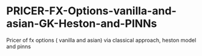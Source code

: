 # PRICER-FX-Options-vanilla-and-asian-GK-Heston-and-PINNs
Pricer of fx options ( vanilla and asian) via classical approach, heston model and pinns
